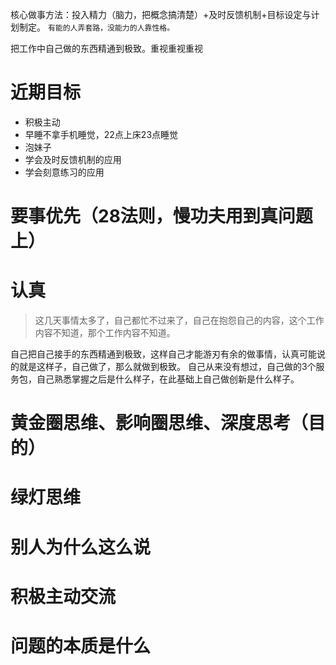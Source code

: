 
核心做事方法：投入精力（脑力，把概念搞清楚）+及时反馈机制+目标设定与计划制定。
`有能的人弄套路，没能力的人靠性格。`

把工作中自己做的东西精通到极致。重视重视重视

# 近期目标
- 积极主动
- 早睡不拿手机睡觉，22点上床23点睡觉
- 泡妹子
- 学会及时反馈机制的应用
- 学会刻意练习的应用


# 要事优先（28法则，慢功夫用到真问题上）


# 认真
> 这几天事情太多了，自己都忙不过来了，自己在抱怨自己的内容，这个工作内容不知道，那个工作内容不知道。

自己把自己接手的东西精通到极致，这样自己才能游刃有余的做事情，认真可能说的就是这样子，自己做了，那么就做到极致。
自己从来没有想过，自己做的3个服务包，自己熟悉掌握之后是什么样子，在此基础上自己做创新是什么样子。

# 黄金圈思维、影响圈思维、深度思考（目的）
# 绿灯思维
# 别人为什么这么说
# 积极主动交流
# 问题的本质是什么
